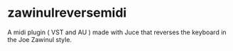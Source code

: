 # zawinulreversemidi

A midi plugin ( VST and AU ) made with Juce that reverses the keyboard in the Joe Zawinul style. 
